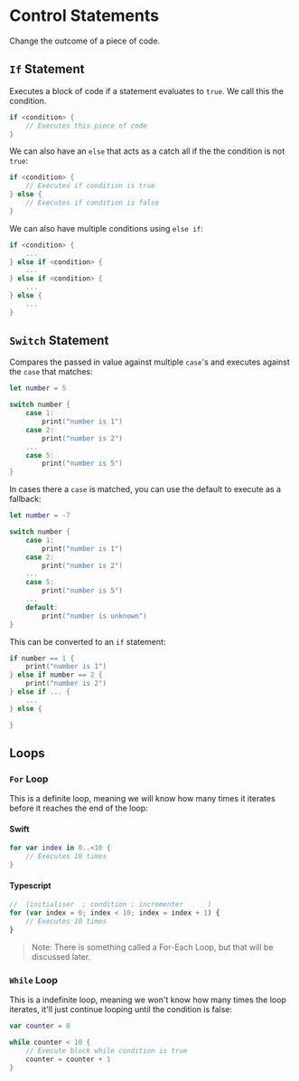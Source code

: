 # Control Statements

Change the outcome of a piece of code.

## `If` Statement

Executes a block of code if a statement evaluates to `true`. We call this the condition.

```swift
if <condition> {
    // Executes this piece of code
}
```

We can also have an `else` that acts as a catch all if the the condition is not `true`:

```swift
if <condition> {
    // Executes if condition is true
} else {
    // Executes if condition is false
}
```

We can also have multiple conditions using `else if`:

```swift
if <condition> {
    ...
} else if <condition> {
    ...
} else if <condition> {
    ...
} else {
    ...
}
```

## `Switch` Statement

Compares the passed in value against multiple `case`'s and executes against the `case` that matches:

```swift
let number = 5

switch number {
    case 1:
        print("number is 1")
    case 2:
        print("number is 2")
    ...
    case 5:
        print("number is 5")
}
```

In cases there a `case` is matched, you can use the default to execute as a fallback:

```swift
let number = -7

switch number {
    case 1:
        print("number is 1")
    case 2:
        print("number is 2")
    ...
    case 5:
        print("number is 5")
    ...
    default:
        print("number is unknown")
}
```

This can be converted to an `if` statement:

```swift
if number == 1 {
    print("number is 1")
} else if number == 2 {
    print("number is 2")
} else if ... {
    ...
} else {

}
```

## Loops

### `For` Loop

This is a definite loop, meaning we will know how many times it iterates before it reaches the end of the loop:

#### Swift

```swift
for var index in 0..<10 {
    // Executes 10 times
}
```

#### Typescript

```typescript
//  (initialiser  ; condition ; incrementer      )
for (var index = 0; index < 10; index = index + 1) {
    // Executes 10 times
}
```

> Note: There is something called a For-Each Loop, but that will be discussed later.

### `While` Loop

This is a indefinite loop, meaning we won't know how many times the loop iterates, it'll just continue looping until the condition is false:

```swift
var counter = 0

while counter < 10 {
    // Execute block while condition is true
    counter = counter + 1
}
```

